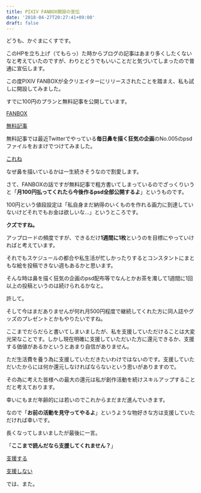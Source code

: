 ```yaml
---
title: PIXIV FANBOX開設の宣伝
date: '2018-04-27T20:27:41+09:00'
draft: false
---
```

どうも、かぐまにくすです。

このHPを立ち上げ（てもらっ）た時からブログの記事はあまり多くしたくないなと考えていたのですが、わりとどうでもいいことだと気づいてしまったので普通に宣伝します。

この度PIXIV FANBOXが全クリエイターにリリースされたことを踏まえ、私も試しに開設してみました。

すでに100円のプランと無料記事を公開しています。

[FANBOX](https://www.pixiv.net/fanbox/creator/14646991?utm_campaign=www_profile&utm_medium=site_flow&utm_source=pixiv)

[無料記事](https://www.pixiv.net/fanbox/creator/14646991/post/12828)

無料記事では最近Twitterでやっている**毎日鼻を描く狂気の企画**のNo.005のpsdファイルをおまけでつけてみました。

[これね](https://twitter.com/artsbykgmnx/status/989495502067515392)

なぜ鼻を描いているかは一生続きそうなので割愛します。

さて、FANBOXの話ですが無料記事で粗方書いてしまっているのでざっくりいうと「**月100円払ってくれたら今後作るpsd全部公開するよ**」というものです。

100円という値段設定は「私自身まだ納得のいくものを作れる画力に到達していないけどそれでもお金は欲しいな...」というところです。

**クズですね。**

アップロードの頻度ですが、できるだけ**1週間に1枚**というのを目標にやっていければと考えています。

それでもスケジュールの都合や私生活が忙しかったりするとコンスタントにまともな絵を投稿できない週もあるかと思います。

そんな時は鼻を描く狂気の企画のpsd配布等でなんとかお茶を濁して1週間に1回以上の投稿というのは続けられるかなと。

許して。

そして今はまだありませんが何れ月500円程度で継続してくれた方に同人誌やグッズのプレゼントとかもやりたいですね。

ここまでだらだらと書いてしまいましたが、私を支援していただけることは大変光栄なことです。しかし現在明確に支援していただいた方に還元できるか、支援する価値があるかというとあまり自信がありません。

ただ生活費を養う為に支援していただきたいわけではないのです。支援していただいたからには何か還元しなければならないという思いがありますので。

その為に考えた皆様への最大の還元は私が創作活動を続けスキルアップすることだと考えております。

幸いにもまだ年齢的には若いのでこれからまだまだ進んでいきます。

なので「**お前の活動を見守ってやるよ**」というような物好きな方は支援していただければ幸いです。

長くなってしまいましたが最後に一言。

「**ここまで読んだなら支援してくれません？**」

[支援する](https://www.pixiv.net/fanbox/creator/14646991?utm_campaign=www_profile&utm_medium=site_flow&utm_source=pixiv)

[支援しない](https://twitter.com/artsbykgmnx)

では、また。
